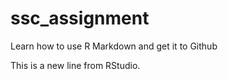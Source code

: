 # ssc_assignment
Learn how to use R Markdown and get it to Github

This is a new line from RStudio.
